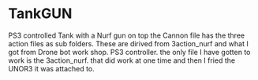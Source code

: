 # TankGUN
PS3 controlled Tank with a Nurf gun on top
the Cannon file has the three action files as sub folders. These are dirived from 3action_nurf and what I got from Drone bot work shop. PS3 controller. 
the only file I have gotten to work is the 3action_nurf. that did work at one time and then I fried the UNOR3 it was attached to. 
